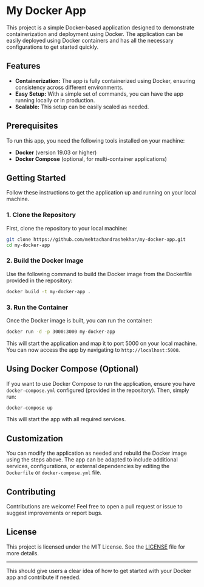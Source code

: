 # My Docker App

This project is a simple Docker-based application designed to demonstrate containerization and deployment using Docker. The application can be easily deployed using Docker containers and has all the necessary configurations to get started quickly.

## Features

- **Containerization:** The app is fully containerized using Docker, ensuring consistency across different environments.
- **Easy Setup:** With a simple set of commands, you can have the app running locally or in production.
- **Scalable:** This setup can be easily scaled as needed.

## Prerequisites

To run this app, you need the following tools installed on your machine:

- **Docker** (version 19.03 or higher)
- **Docker Compose** (optional, for multi-container applications)

## Getting Started

Follow these instructions to get the application up and running on your local machine.

### 1. Clone the Repository

First, clone the repository to your local machine:

```bash
git clone https://github.com/mehtachandrashekhar/my-docker-app.git
cd my-docker-app
```

### 2. Build the Docker Image

Use the following command to build the Docker image from the Dockerfile provided in the repository:

```bash
docker build -t my-docker-app .
```

### 3. Run the Container

Once the Docker image is built, you can run the container:

```bash
docker run -d -p 3000:3000 my-docker-app
```

This will start the application and map it to port 5000 on your local machine. You can now access the app by navigating to `http://localhost:5000`.

## Using Docker Compose (Optional)

If you want to use Docker Compose to run the application, ensure you have `docker-compose.yml` configured (provided in the repository). Then, simply run:

```bash
docker-compose up
```

This will start the app with all required services.

## Customization

You can modify the application as needed and rebuild the Docker image using the steps above. The app can be adapted to include additional services, configurations, or external dependencies by editing the `Dockerfile` or `docker-compose.yml` file.

## Contributing

Contributions are welcome! Feel free to open a pull request or issue to suggest improvements or report bugs.

## License

This project is licensed under the MIT License. See the [LICENSE](./LICENSE) file for more details.

---

This should give users a clear idea of how to get started with your Docker app and contribute if needed.
